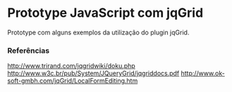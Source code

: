 # Prototype JavaScript com jqGrid

Prototype com alguns exemplos da utilização do plugin jqGrid.

### Referências

http://www.trirand.com/jqgridwiki/doku.php
http://www.w3c.br/pub/System/JQueryGrid/jqgriddocs.pdf
http://www.ok-soft-gmbh.com/jqGrid/LocalFormEditing.htm
